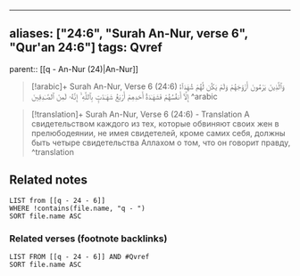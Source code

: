 
---
aliases: ["24:6", "Surah An-Nur, verse 6", "Qur'an 24:6"]
tags: Qvref
---

parent:: [[q - An-Nur (24)|An-Nur]]

> [!arabic]+ Surah An-Nur, Verse 6 (24:6)
> <span class="quran-arabic">وَٱلَّذِينَ يَرْمُونَ أَزْوَٰجَهُمْ وَلَمْ يَكُن لَّهُمْ شُهَدَآءُ إِلَّآ أَنفُسُهُمْ فَشَهَـٰدَةُ أَحَدِهِمْ أَرْبَعُ شَهَـٰدَٰتٍۭ بِٱللَّهِ ۙ إِنَّهُۥ لَمِنَ ٱلصَّـٰدِقِينَ</span>
^arabic

> [!translation]+ Surah An-Nur, Verse 6 (24:6) - Translation
> А свидетельством каждого из тех, которые обвиняют своих жен в прелюбодеянии, не имея свидетелей, кроме самих себя, должны быть четыре свидетельства Аллахом о том, что он говорит правду,
^translation



## Related notes
```dataview
LIST from [[q - 24 - 6]]
WHERE !contains(file.name, "q - ")
SORT file.name ASC
```

### Related verses (footnote backlinks)
```dataview
LIST FROM [[q - 24 - 6]] AND #Qvref
SORT file.name ASC
```

